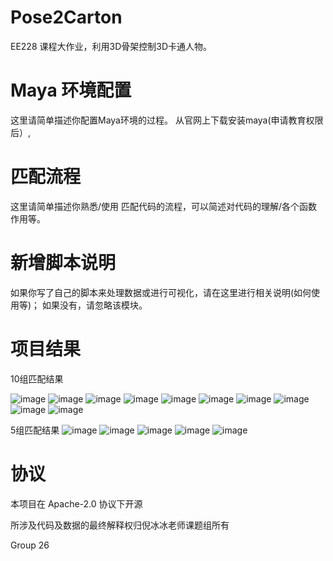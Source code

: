 # Pose2Carton 

EE228 课程大作业，利用3D骨架控制3D卡通人物。



# Maya 环境配置

这里请简单描述你配置Maya环境的过程。
从官网上下载安装maya(申请教育权限后）,



# 匹配流程

这里请简单描述你熟悉/使用 匹配代码的流程，可以简述对代码的理解/各个函数作用等。



# 新增脚本说明

如果你写了自己的脚本来处理数据或进行可视化，请在这里进行相关说明(如何使用等)； 如果没有，请忽略该模块。



# 项目结果

10组匹配结果

![image](../doc/1update/11.jpg)
![image](../doc/1update/12.jpg)
![image](../doc/1update/13.jpg)
![image](../doc/1update/14.jpg)
![image](../doc/1update/15.jpg)
![image](../doc/1update/16.jpg)
![image](../doc/1update/17.jpg)
![image](../doc/1update/18.jpg)
![image](../doc/1update/19.jpg)
![image](../doc/1update/20.jpg)

5组匹配结果
![image](../doc/1update/51.jpg)
![image](../doc/1update/52.jpg)
![image](../doc/1update/53.jpg)
![image](../doc/1update/54.jpg)
![image](../doc/1update/55.jpg)


# 协议 
本项目在 Apache-2.0 协议下开源

所涉及代码及数据的最终解释权归倪冰冰老师课题组所有

Group 26
